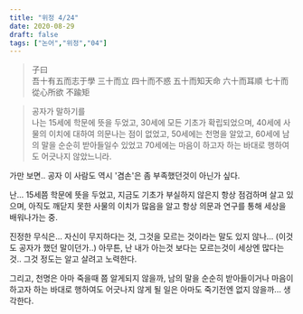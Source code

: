 ```yaml
---
title: "위정 4/24"
date: 2020-08-29
draft: false
tags: ["논어","위정","04"]
---
```


> 子曰 </br>
> 吾十有五而志于學 三十而立 四十而不惑 五十而知天命 六十而耳順 七十而從心所欲 不踰矩

> 공자가 말하기를 </br>
> 나는 15세에 학문에 뜻을 두었고, 30세에 모든 기초가 확립되었으며,
> 40세에 사물의 이치에 대하여 의문나는 점이 없었고,
> 50세에는 천명을 알았고, 60세에 남의 말을 순순히 받아들일수 있었고
> 70세에는 마음이 하고자 하는 바대로 행하여도 어긋나지 않았느니라.

가만 보면.. 공자 이 사람도 역시 '겸손'은 좀 부족했던것이 아닌가 싶다.

난... 15세쯤 학문에 뜻을 두었고,
지금도 기초가 부실하지 않은지 항상 점검하며 살고 있으며,
아직도 깨닫지 못한 사물의 이치가 많음을 알고
항상 의문과 연구를 통해 세상을 배워나가는 중.

진정한 무식은... 자신이 무지하다는 것, 그것을 모르는 것이라는 말도 있지 않나... 
(이것도 공자가 했던 말이던가..)
아무튼, 난 내가 아는것 보다는 모르는것이 세상엔 많다는 것.. 그것 정도는 알고 살려고 노력한다.

그리고, 천명은 아마 죽을때 쯤 알게되지 않을까,
남의 말을 순순히 받아들이거나 
마음이 하고자 하는 바대로 행하여도 어긋나지 않게 될 일은
아마도 죽기전엔 없지 않을까... 생각한다.
